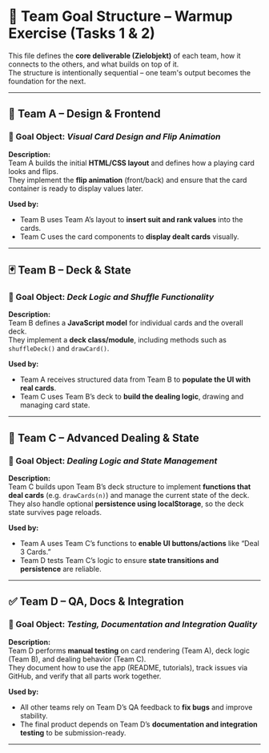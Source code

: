 # 🧩 Team Goal Structure – Warmup Exercise (Tasks 1 & 2)

This file defines the **core deliverable (Zielobjekt)** of each team, how it connects to the others, and what builds on top of it.  
The structure is intentionally sequential – one team's output becomes the foundation for the next.

---

## 🎨 Team A – Design & Frontend

### 🎯 Goal Object: *Visual Card Design and Flip Animation*

**Description:**  
Team A builds the initial **HTML/CSS layout** and defines how a playing card looks and flips.  
They implement the **flip animation** (front/back) and ensure that the card container is ready to display values later.

**Used by:**  
- Team B uses Team A’s layout to **insert suit and rank values** into the cards.  
- Team C uses the card components to **display dealt cards** visually.

---

## 🃏 Team B – Deck & State

### 🎯 Goal Object: *Deck Logic and Shuffle Functionality*

**Description:**  
Team B defines a **JavaScript model** for individual cards and the overall deck.  
They implement a **deck class/module**, including methods such as `shuffleDeck()` and `drawCard()`.

**Used by:**  
- Team A receives structured data from Team B to **populate the UI with real cards**.  
- Team C uses Team B’s deck to **build the dealing logic**, drawing and managing card state.

---

## 🔄 Team C – Advanced Dealing & State

### 🎯 Goal Object: *Dealing Logic and State Management*

**Description:**  
Team C builds upon Team B’s deck structure to implement **functions that deal cards** (e.g. `drawCards(n)`) and manage the current state of the deck.  
They also handle optional **persistence using localStorage**, so the deck state survives page reloads.

**Used by:**  
- Team A uses Team C’s functions to **enable UI buttons/actions** like “Deal 3 Cards.”  
- Team D tests Team C’s logic to ensure **state transitions and persistence** are reliable.

---

## ✅ Team D – QA, Docs & Integration

### 🎯 Goal Object: *Testing, Documentation and Integration Quality*

**Description:**  
Team D performs **manual testing** on card rendering (Team A), deck logic (Team B), and dealing behavior (Team C).  
They document how to use the app (README, tutorials), track issues via GitHub, and verify that all parts work together.

**Used by:**  
- All other teams rely on Team D’s QA feedback to **fix bugs** and improve stability.  
- The final product depends on Team D’s **documentation and integration testing** to be submission-ready.

---

